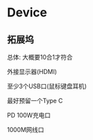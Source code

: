 # Device

## 拓展坞

总体:
大概要10合1才符合

外接显示器(HDMI)

至少3个USB口(鼠标键盘耳机)

最好预留一个Type C

PD 100W充电口

1000M网线口
